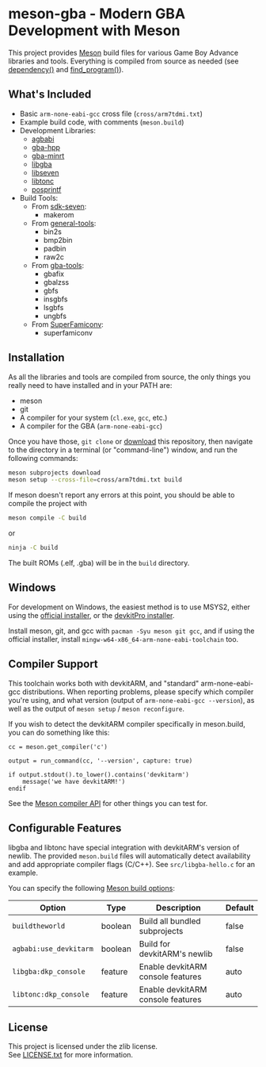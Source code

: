 # meson-gba - Modern GBA Development with Meson

This project provides [Meson][meson-build] build files for various Game Boy
Advance libraries and tools. Everything is compiled from source as needed (see
[dependency()][meson-dependency] and [find\_program()][meson-findprogram]).

## What's Included

- Basic `arm-none-eabi-gcc` cross file (`cross/arm7tdmi.txt`)
- Example build code, with comments (`meson.build`)
- Development Libraries:
    - [agbabi]
    - [gba-hpp]
    - [gba-minrt]
    - [libgba]
    - [libseven]
    - [libtonc]
    - [posprintf]
- Build Tools:
    - From [sdk-seven]:
        - makerom
    - From [general-tools]:
        - bin2s
        - bmp2bin
        - padbin
        - raw2c
    - From [gba-tools]:
        - gbafix
        - gbalzss
        - gbfs
        - insgbfs
        - lsgbfs
        - ungbfs
    - From [SuperFamiconv]:
        - superfamiconv

## Installation

As all the libraries and tools are compiled from source, the only things you
really need to have installed and in your PATH are:

- meson
- git
- A compiler for your system (`cl.exe`, `gcc`, etc.)
- A compiler for the GBA (`arm-none-eabi-gcc`)

Once you have those, `git clone` or [download] this repository, then navigate
to the directory in a terminal (or "command-line") window, and run the
following commands:

```sh
meson subprojects download
meson setup --cross-file=cross/arm7tdmi.txt build
```

If meson doesn't report any errors at this point, you should be able to compile
the project with

```sh
meson compile -C build
```

or

```sh
ninja -C build
```

The built ROMs (.elf, .gba) will be in the `build` directory.

## Windows

For development on Windows, the easiest method is to use MSYS2, either using
the [official installer][msys2-official], or the [devkitPro installer][msys2-dkp].

Install meson, git, and gcc with `pacman -Syu meson git gcc`, and if using
the official installer, install `mingw-w64-x86_64-arm-none-eabi-toolchain` too.

## Compiler Support

This toolchain works both with devkitARM, and "standard" arm-none-eabi-gcc
distributions. When reporting problems, please specify which compiler you're
using, and what version (output of `arm-none-eabi-gcc --version`), as well
as the output of `meson setup` / `meson reconfigure`.

If you wish to detect the devkitARM compiler specifically in meson.build,
you can do something like this:

```meson
cc = meson.get_compiler('c')

output = run_command(cc, '--version', capture: true)

if output.stdout().to_lower().contains('devkitarm')
    message('we have devkitARM!')
endif
```

See the [Meson compiler API][meson-compiler] for other things you can test for.

## Configurable Features

libgba and libtonc have special integration with devkitARM's version of newlib.
The provided `meson.build` files will automatically detect availability and add
appropriate compiler flags (C/C++). See `src/libgba-hello.c` for an example.

You can specify the following [Meson build options][meson-options]:

Option                 | Type    | Description                       | Default
-----------------------|---------|-----------------------------------|---------
`buildtheworld`        | boolean | Build all bundled subprojects     | false
`agbabi:use_devkitarm` | boolean | Build for devkitARM's newlib      | false
`libgba:dkp_console`   | feature | Enable devkitARM console features | auto
`libtonc:dkp_console`  | feature | Enable devkitARM console features | auto

## License

This project is licensed under the zlib license.\
See [LICENSE.txt](./LICENSE.txt) for more information.

[agbabi]: https://github.com/felixjones/agbabi
[download]: https://github.com/LunarLambda/meson-gba-toolchain/archive/refs/heads/main.zip
[gba-hpp]: https://github.com/felixjones/gba-hpp
[gba-minrt]: https://github.com/LunarLambda/gba-minrt
[gba-tools]: https://github.com/devkitPro/gba-tools
[general-tools]: https://github.com/devkitPro/general-tools
[libgba]: https://github.com/devkitPro/libgba
[libseven]: https://github.com/LunarLambda/libseven
[libtonc]: https://github.com/devkitPro/libtonc
[meson-build]: https://mesonbuild.com/index.html
[meson-compiler]: https://mesonbuild.com/Reference-manual_returned_compiler.html
[meson-dependency]: https://mesonbuild.com/Dependencies.html
[meson-findprogram]: https://mesonbuild.com/Reference-manual_functions.html#find_program
[meson-options]: https://mesonbuild.com/Build-options.html#using-build-options
[msys2-dkp]: https://devkitpro.org/wiki/Getting_Started#Windows
[msys2-official]: https://www.msys2.org
[posprintf]: http://danposluns.com/gbadev/posprintf/index.html
[sdk-seven]: https://github.com/LunarLambda/sdk-seven
[superfamiconv]: https://github.com/Optiroc/SuperFamiconv
